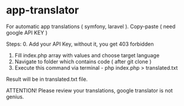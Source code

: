 # app-translator
For automatic app translations ( symfony, laravel ). Copy-paste ( need google API KEY )



Steps: 
0. Add your API Key, without it, you get 403 forbidden
1. Fill index.php array with values and choose target language
2. Navigate to folder which contains code ( after git clone ) 
3. Execute this command via terminal - php index.php > translated.txt


Result will be in translated.txt file. 


ATTENTION! Please review your translations, google translator is not genius. 
